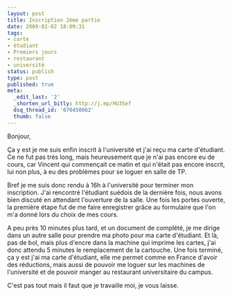 ```yaml
---
layout: post
title: Inscription 2ème partie
date: 2009-02-02 18:09:31
tags:
- carte
- étudiant
- Premiers jours
- restaurant
- université
status: publish
type: post
published: true
meta:
  _edit_last: '2'
  _shorten_url_bitly: http://j.mp/HU3Sef
  dsq_thread_id: '670450062'
  thumb: false
---
```

Bonjour,

Ça y est je me suis enfin inscrit à l'université et j'ai reçu ma carte d'étudiant. Ce ne fut pas très long, mais heureusement que je n'ai pas encore eu de cours, car Vincent qui commençait ce matin et qui n'était pas encore inscrit, lui non plus, à eu des problèmes pour se loguer en salle de TP.
<!--break-->
Bref je me suis donc rendu à 16h à l'université pour terminer mon inscription. J'ai rencontré l'étudiant suédois de la dernière fois, nous avons bien discuté en attendant l'ouverture de la salle. Une fois les portes ouverte, la première étape fut de me faire enregistrer grâce au formulaire que l'on m'a donné lors du choix de mes cours.

A peu près 10 minutes plus tard, et un document de complété, je me dirige dans un autre salle pour prendre ma photo pour ma carte d'étudiant. Et là, pas de bol, mais plus d'encre dans la machine qui imprime les cartes, j'ai donc attendu 5 minutes le remplacement de la cartouche. Une fois terminé, ça y est j'ai ma carte d'étudiant, elle me permet comme en France d'avoir des réductions, mais aussi de pouvoir me loguer sur les machines de l'université et de pouvoir manger au restaurant universitaire du campus.

C'est pas tout mais il faut que je travaille moi, je vous laisse.
